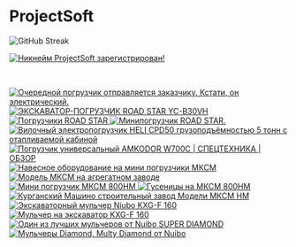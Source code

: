 # ProjectSoft
![GitHub Streak](http://github-readme-streak-stats.herokuapp.com?user=ProjectSoft-STUDIONIONS&locale=ru&mode=weekly)
 
<a href="https://mynickname.com/projectsoft" target="_blank">
	<img src="https://mynickname.com/img.php?nick=ProjectSoft&sert=2&text=t5" alt="Никнейм ProjectSoft зарегистрирован!" border="0" />
</a>
<p>&nbsp;</p>
<!-- prettier-ignore-start -->
<!-- BEGIN EXAMPLE-YOUTUBE-CARDS -->
<a href="https://www.youtube.com/watch?v=_2dPwJcfHyo">
  <picture>
    <source media="(prefers-color-scheme: dark)" srcset="https://ytcards.demolab.com/?id=_2dPwJcfHyo&title=%D0%9E%D1%87%D0%B5%D1%80%D0%B5%D0%B4%D0%BD%D0%BE%D0%B9+%D0%BF%D0%BE%D0%B3%D1%80%D1%83%D0%B7%D1%87%D0%B8%D0%BA+%D0%BE%D1%82%D0%BF%D1%80%D0%B0%D0%B2%D0%BB%D1%8F%D0%B5%D1%82%D1%81%D1%8F+%D0%B7%D0%B0%D0%BA%D0%B0%D0%B7%D1%87%D0%B8%D0%BA%D1%83.+%D0%9A%D1%81%D1%82%D0%B0%D1%82%D0%B8%2C+%D0%BE%D0%BD+%D1%8D%D0%BB%D0%B5%D0%BA%D1%82%D1%80%D0%B8%D1%87%D0%B5%D1%81%D0%BA%D0%B8%D0%B9.&lang=en&timestamp=1707813107&background_color=%230d1117&title_color=%23ffffff&stats_color=%23dedede&max_title_lines=2&width=250&border_radius=5&duration=25">
    <img src="https://ytcards.demolab.com/?id=_2dPwJcfHyo&title=%D0%9E%D1%87%D0%B5%D1%80%D0%B5%D0%B4%D0%BD%D0%BE%D0%B9+%D0%BF%D0%BE%D0%B3%D1%80%D1%83%D0%B7%D1%87%D0%B8%D0%BA+%D0%BE%D1%82%D0%BF%D1%80%D0%B0%D0%B2%D0%BB%D1%8F%D0%B5%D1%82%D1%81%D1%8F+%D0%B7%D0%B0%D0%BA%D0%B0%D0%B7%D1%87%D0%B8%D0%BA%D1%83.+%D0%9A%D1%81%D1%82%D0%B0%D1%82%D0%B8%2C+%D0%BE%D0%BD+%D1%8D%D0%BB%D0%B5%D0%BA%D1%82%D1%80%D0%B8%D1%87%D0%B5%D1%81%D0%BA%D0%B8%D0%B9.&lang=en&timestamp=1707813107&background_color=%23ffffff&title_color=%2324292f&stats_color=%2357606a&max_title_lines=2&width=250&border_radius=5&duration=25" alt="Очередной погрузчик отправляется заказчику. Кстати, он электрический." title="Очередной погрузчик отправляется заказчику. Кстати, он электрический.">
  </picture>
</a>
<a href="https://www.youtube.com/watch?v=OM5D0DaQEmE">
  <picture>
    <source media="(prefers-color-scheme: dark)" srcset="https://ytcards.demolab.com/?id=OM5D0DaQEmE&title=%D0%AD%D0%9A%D0%A1%D0%9A%D0%90%D0%92%D0%90%D0%A2%D0%9E%D0%A0-%D0%9F%D0%9E%D0%93%D0%A0%D0%A3%D0%97%D0%A7%D0%98%D0%9A+ROAD+STAR+YC-B30VH&lang=en&timestamp=1707307307&background_color=%230d1117&title_color=%23ffffff&stats_color=%23dedede&max_title_lines=2&width=250&border_radius=5&duration=59">
    <img src="https://ytcards.demolab.com/?id=OM5D0DaQEmE&title=%D0%AD%D0%9A%D0%A1%D0%9A%D0%90%D0%92%D0%90%D0%A2%D0%9E%D0%A0-%D0%9F%D0%9E%D0%93%D0%A0%D0%A3%D0%97%D0%A7%D0%98%D0%9A+ROAD+STAR+YC-B30VH&lang=en&timestamp=1707307307&background_color=%23ffffff&title_color=%2324292f&stats_color=%2357606a&max_title_lines=2&width=250&border_radius=5&duration=59" alt="ЭКСКАВАТОР-ПОГРУЗЧИК ROAD STAR YC-B30VH" title="ЭКСКАВАТОР-ПОГРУЗЧИК ROAD STAR YC-B30VH">
  </picture>
</a>
<a href="https://www.youtube.com/watch?v=v1id_CkKj28">
  <picture>
    <source media="(prefers-color-scheme: dark)" srcset="https://ytcards.demolab.com/?id=v1id_CkKj28&title=%D0%9F%D0%BE%D0%B3%D1%80%D1%83%D0%B7%D1%87%D0%B8%D0%BA%D0%B8+ROAD+STAR&lang=en&timestamp=1707305931&background_color=%230d1117&title_color=%23ffffff&stats_color=%23dedede&max_title_lines=2&width=250&border_radius=5&duration=21">
    <img src="https://ytcards.demolab.com/?id=v1id_CkKj28&title=%D0%9F%D0%BE%D0%B3%D1%80%D1%83%D0%B7%D1%87%D0%B8%D0%BA%D0%B8+ROAD+STAR&lang=en&timestamp=1707305931&background_color=%23ffffff&title_color=%2324292f&stats_color=%2357606a&max_title_lines=2&width=250&border_radius=5&duration=21" alt="Погрузчики ROAD STAR" title="Погрузчики ROAD STAR">
  </picture>
</a>
<a href="https://www.youtube.com/watch?v=YoTPnRT1Xms">
  <picture>
    <source media="(prefers-color-scheme: dark)" srcset="https://ytcards.demolab.com/?id=YoTPnRT1Xms&title=%D0%9C%D0%B8%D0%BD%D0%B8%D0%BF%D0%BE%D0%B3%D1%80%D1%83%D0%B7%D1%87%D0%B8%D0%BA+ROAD+STAR.&lang=en&timestamp=1707290357&background_color=%230d1117&title_color=%23ffffff&stats_color=%23dedede&max_title_lines=2&width=250&border_radius=5&duration=59">
    <img src="https://ytcards.demolab.com/?id=YoTPnRT1Xms&title=%D0%9C%D0%B8%D0%BD%D0%B8%D0%BF%D0%BE%D0%B3%D1%80%D1%83%D0%B7%D1%87%D0%B8%D0%BA+ROAD+STAR.&lang=en&timestamp=1707290357&background_color=%23ffffff&title_color=%2324292f&stats_color=%2357606a&max_title_lines=2&width=250&border_radius=5&duration=59" alt="Минипогрузчик ROAD STAR." title="Минипогрузчик ROAD STAR.">
  </picture>
</a>
<a href="https://www.youtube.com/watch?v=k38pQ8A0ZL0">
  <picture>
    <source media="(prefers-color-scheme: dark)" srcset="https://ytcards.demolab.com/?id=k38pQ8A0ZL0&title=%D0%92%D0%B8%D0%BB%D0%BE%D1%87%D0%BD%D1%8B%D0%B9+%D1%8D%D0%BB%D0%B5%D0%BA%D1%82%D1%80%D0%BE%D0%BF%D0%BE%D0%B3%D1%80%D1%83%D0%B7%D1%87%D0%B8%D0%BA+HELI+CPD50+%D0%B3%D1%80%D1%83%D0%B7%D0%BE%D0%BF%D0%BE%D0%B4%D1%8A%D1%91%D0%BC%D0%BD%D0%BE%D1%81%D1%82%D1%8C%D1%8E+5+%D1%82%D0%BE%D0%BD%D0%BD+%D1%81+%D0%BE%D1%82%D0%B0%D0%BF%D0%BB%D0%B8%D0%B2%D0%B0%D0%B5%D0%BC%D0%BE%D0%B9+%D0%BA%D0%B0%D0%B1%D0%B8%D0%BD%D0%BE%D0%B9&lang=en&timestamp=1691487350&background_color=%230d1117&title_color=%23ffffff&stats_color=%23dedede&max_title_lines=2&width=250&border_radius=5&duration=69">
    <img src="https://ytcards.demolab.com/?id=k38pQ8A0ZL0&title=%D0%92%D0%B8%D0%BB%D0%BE%D1%87%D0%BD%D1%8B%D0%B9+%D1%8D%D0%BB%D0%B5%D0%BA%D1%82%D1%80%D0%BE%D0%BF%D0%BE%D0%B3%D1%80%D1%83%D0%B7%D1%87%D0%B8%D0%BA+HELI+CPD50+%D0%B3%D1%80%D1%83%D0%B7%D0%BE%D0%BF%D0%BE%D0%B4%D1%8A%D1%91%D0%BC%D0%BD%D0%BE%D1%81%D1%82%D1%8C%D1%8E+5+%D1%82%D0%BE%D0%BD%D0%BD+%D1%81+%D0%BE%D1%82%D0%B0%D0%BF%D0%BB%D0%B8%D0%B2%D0%B0%D0%B5%D0%BC%D0%BE%D0%B9+%D0%BA%D0%B0%D0%B1%D0%B8%D0%BD%D0%BE%D0%B9&lang=en&timestamp=1691487350&background_color=%23ffffff&title_color=%2324292f&stats_color=%2357606a&max_title_lines=2&width=250&border_radius=5&duration=69" alt="Вилочный электропогрузчик HELI CPD50 грузоподъёмностью 5 тонн с отапливаемой кабиной" title="Вилочный электропогрузчик HELI CPD50 грузоподъёмностью 5 тонн с отапливаемой кабиной">
  </picture>
</a>
<a href="https://www.youtube.com/watch?v=5yVacoNXdY4">
  <picture>
    <source media="(prefers-color-scheme: dark)" srcset="https://ytcards.demolab.com/?id=5yVacoNXdY4&title=%D0%9F%D0%BE%D0%B3%D1%80%D1%83%D0%B7%D1%87%D0%B8%D0%BA+%D1%83%D0%BD%D0%B8%D0%B2%D0%B5%D1%80%D1%81%D0%B0%D0%BB%D1%8C%D0%BD%D1%8B%D0%B9+AMKODOR+W700C+%7C+%D0%A1%D0%9F%D0%95%D0%A6%D0%A2%D0%95%D0%A5%D0%9D%D0%98%D0%9A%D0%90+%7C+%D0%9E%D0%91%D0%97%D0%9E%D0%A0&lang=en&timestamp=1690118526&background_color=%230d1117&title_color=%23ffffff&stats_color=%23dedede&max_title_lines=2&width=250&border_radius=5&duration=252">
    <img src="https://ytcards.demolab.com/?id=5yVacoNXdY4&title=%D0%9F%D0%BE%D0%B3%D1%80%D1%83%D0%B7%D1%87%D0%B8%D0%BA+%D1%83%D0%BD%D0%B8%D0%B2%D0%B5%D1%80%D1%81%D0%B0%D0%BB%D1%8C%D0%BD%D1%8B%D0%B9+AMKODOR+W700C+%7C+%D0%A1%D0%9F%D0%95%D0%A6%D0%A2%D0%95%D0%A5%D0%9D%D0%98%D0%9A%D0%90+%7C+%D0%9E%D0%91%D0%97%D0%9E%D0%A0&lang=en&timestamp=1690118526&background_color=%23ffffff&title_color=%2324292f&stats_color=%2357606a&max_title_lines=2&width=250&border_radius=5&duration=252" alt="Погрузчик универсальный AMKODOR W700C | СПЕЦТЕХНИКА | ОБЗОР" title="Погрузчик универсальный AMKODOR W700C | СПЕЦТЕХНИКА | ОБЗОР">
  </picture>
</a>
<a href="https://www.youtube.com/watch?v=8idvcJyKXFA">
  <picture>
    <source media="(prefers-color-scheme: dark)" srcset="https://ytcards.demolab.com/?id=8idvcJyKXFA&title=%D0%9D%D0%B0%D0%B2%D0%B5%D1%81%D0%BD%D0%BE%D0%B5+%D0%BE%D0%B1%D0%BE%D1%80%D1%83%D0%B4%D0%BE%D0%B2%D0%B0%D0%BD%D0%B8%D0%B5+%D0%BD%D0%B0+%D0%BC%D0%B8%D0%BD%D0%B8+%D0%BF%D0%BE%D0%B3%D1%80%D1%83%D0%B7%D1%87%D0%B8%D0%BA%D0%B8+%D0%9C%D0%9A%D0%A1%D0%9C&lang=en&timestamp=1657096725&background_color=%230d1117&title_color=%23ffffff&stats_color=%23dedede&max_title_lines=2&width=250&border_radius=5&duration=25">
    <img src="https://ytcards.demolab.com/?id=8idvcJyKXFA&title=%D0%9D%D0%B0%D0%B2%D0%B5%D1%81%D0%BD%D0%BE%D0%B5+%D0%BE%D0%B1%D0%BE%D1%80%D1%83%D0%B4%D0%BE%D0%B2%D0%B0%D0%BD%D0%B8%D0%B5+%D0%BD%D0%B0+%D0%BC%D0%B8%D0%BD%D0%B8+%D0%BF%D0%BE%D0%B3%D1%80%D1%83%D0%B7%D1%87%D0%B8%D0%BA%D0%B8+%D0%9C%D0%9A%D0%A1%D0%9C&lang=en&timestamp=1657096725&background_color=%23ffffff&title_color=%2324292f&stats_color=%2357606a&max_title_lines=2&width=250&border_radius=5&duration=25" alt="Навесное оборудование на мини погрузчики МКСМ" title="Навесное оборудование на мини погрузчики МКСМ">
  </picture>
</a>
<a href="https://www.youtube.com/watch?v=8nx1kQwNQd8">
  <picture>
    <source media="(prefers-color-scheme: dark)" srcset="https://ytcards.demolab.com/?id=8nx1kQwNQd8&title=%D0%9C%D0%BE%D0%B4%D0%B5%D0%BB%D1%8C+%D0%9C%D0%9A%D0%A1%D0%9C+%D0%BD%D0%B0+%D0%B0%D0%B3%D1%80%D0%B5%D0%B3%D0%B0%D1%82%D0%BD%D0%BE%D0%BC+%D0%B7%D0%B0%D0%B2%D0%BE%D0%B4%D0%B5&lang=en&timestamp=1657096680&background_color=%230d1117&title_color=%23ffffff&stats_color=%23dedede&max_title_lines=2&width=250&border_radius=5&duration=33">
    <img src="https://ytcards.demolab.com/?id=8nx1kQwNQd8&title=%D0%9C%D0%BE%D0%B4%D0%B5%D0%BB%D1%8C+%D0%9C%D0%9A%D0%A1%D0%9C+%D0%BD%D0%B0+%D0%B0%D0%B3%D1%80%D0%B5%D0%B3%D0%B0%D1%82%D0%BD%D0%BE%D0%BC+%D0%B7%D0%B0%D0%B2%D0%BE%D0%B4%D0%B5&lang=en&timestamp=1657096680&background_color=%23ffffff&title_color=%2324292f&stats_color=%2357606a&max_title_lines=2&width=250&border_radius=5&duration=33" alt="Модель МКСМ на агрегатном заводе" title="Модель МКСМ на агрегатном заводе">
  </picture>
</a>
<a href="https://www.youtube.com/watch?v=Vz4zijAk4aA">
  <picture>
    <source media="(prefers-color-scheme: dark)" srcset="https://ytcards.demolab.com/?id=Vz4zijAk4aA&title=%D0%9C%D0%B8%D0%BD%D0%B8+%D0%BF%D0%BE%D0%B3%D1%80%D1%83%D0%B7%D1%87%D0%B8%D0%BA+%D0%9C%D0%9A%D0%A1%D0%9C+800%D0%9D%D0%9C&lang=en&timestamp=1657096647&background_color=%230d1117&title_color=%23ffffff&stats_color=%23dedede&max_title_lines=2&width=250&border_radius=5&duration=416">
    <img src="https://ytcards.demolab.com/?id=Vz4zijAk4aA&title=%D0%9C%D0%B8%D0%BD%D0%B8+%D0%BF%D0%BE%D0%B3%D1%80%D1%83%D0%B7%D1%87%D0%B8%D0%BA+%D0%9C%D0%9A%D0%A1%D0%9C+800%D0%9D%D0%9C&lang=en&timestamp=1657096647&background_color=%23ffffff&title_color=%2324292f&stats_color=%2357606a&max_title_lines=2&width=250&border_radius=5&duration=416" alt="Мини погрузчик МКСМ 800НМ" title="Мини погрузчик МКСМ 800НМ">
  </picture>
</a>
<a href="https://www.youtube.com/watch?v=5WNr37cJy9c">
  <picture>
    <source media="(prefers-color-scheme: dark)" srcset="https://ytcards.demolab.com/?id=5WNr37cJy9c&title=%D0%93%D1%83%D1%81%D0%B5%D0%BD%D0%B8%D1%86%D1%8B+%D0%BD%D0%B0+%D0%9C%D0%9A%D0%A1%D0%9C+800%D0%9D%D0%9C&lang=en&timestamp=1657096599&background_color=%230d1117&title_color=%23ffffff&stats_color=%23dedede&max_title_lines=2&width=250&border_radius=5&duration=71">
    <img src="https://ytcards.demolab.com/?id=5WNr37cJy9c&title=%D0%93%D1%83%D1%81%D0%B5%D0%BD%D0%B8%D1%86%D1%8B+%D0%BD%D0%B0+%D0%9C%D0%9A%D0%A1%D0%9C+800%D0%9D%D0%9C&lang=en&timestamp=1657096599&background_color=%23ffffff&title_color=%2324292f&stats_color=%2357606a&max_title_lines=2&width=250&border_radius=5&duration=71" alt="Гусеницы на МКСМ 800НМ" title="Гусеницы на МКСМ 800НМ">
  </picture>
</a>
<a href="https://www.youtube.com/watch?v=oCP0VDTU18s">
  <picture>
    <source media="(prefers-color-scheme: dark)" srcset="https://ytcards.demolab.com/?id=oCP0VDTU18s&title=%D0%9A%D1%83%D1%80%D0%B3%D0%B0%D0%BD%D1%81%D0%BA%D0%B8%D0%B9+%D0%9C%D0%B0%D1%88%D0%B8%D0%BD%D0%BE+%D1%81%D1%82%D1%80%D0%BE%D0%B8%D1%82%D0%B5%D0%BB%D1%8C%D0%BD%D1%8B%D0%B9+%D0%B7%D0%B0%D0%B2%D0%BE%D0%B4++%D0%9C%D0%BE%D0%B4%D0%B5%D0%BB%D0%B8+%D0%9C%D0%9A%D0%A1%D0%9C++%D0%9D%D0%9C&lang=en&timestamp=1657096530&background_color=%230d1117&title_color=%23ffffff&stats_color=%23dedede&max_title_lines=2&width=250&border_radius=5&duration=220">
    <img src="https://ytcards.demolab.com/?id=oCP0VDTU18s&title=%D0%9A%D1%83%D1%80%D0%B3%D0%B0%D0%BD%D1%81%D0%BA%D0%B8%D0%B9+%D0%9C%D0%B0%D1%88%D0%B8%D0%BD%D0%BE+%D1%81%D1%82%D1%80%D0%BE%D0%B8%D1%82%D0%B5%D0%BB%D1%8C%D0%BD%D1%8B%D0%B9+%D0%B7%D0%B0%D0%B2%D0%BE%D0%B4++%D0%9C%D0%BE%D0%B4%D0%B5%D0%BB%D0%B8+%D0%9C%D0%9A%D0%A1%D0%9C++%D0%9D%D0%9C&lang=en&timestamp=1657096530&background_color=%23ffffff&title_color=%2324292f&stats_color=%2357606a&max_title_lines=2&width=250&border_radius=5&duration=220" alt="Курганский Машино строительный завод  Модели МКСМ  НМ" title="Курганский Машино строительный завод  Модели МКСМ  НМ">
  </picture>
</a>
<a href="https://www.youtube.com/watch?v=1Y84lPreQ1A">
  <picture>
    <source media="(prefers-color-scheme: dark)" srcset="https://ytcards.demolab.com/?id=1Y84lPreQ1A&title=%D0%AD%D0%BA%D1%81%D0%BA%D0%B0%D0%B2%D0%B0%D1%82%D0%BE%D1%80%D0%BD%D1%8B%D0%B9+%D0%BC%D1%83%D0%BB%D1%8C%D1%87%D0%B5%D1%80+Niubo+KXG-F+160&lang=en&timestamp=1643377065&background_color=%230d1117&title_color=%23ffffff&stats_color=%23dedede&max_title_lines=2&width=250&border_radius=5&duration=242">
    <img src="https://ytcards.demolab.com/?id=1Y84lPreQ1A&title=%D0%AD%D0%BA%D1%81%D0%BA%D0%B0%D0%B2%D0%B0%D1%82%D0%BE%D1%80%D0%BD%D1%8B%D0%B9+%D0%BC%D1%83%D0%BB%D1%8C%D1%87%D0%B5%D1%80+Niubo+KXG-F+160&lang=en&timestamp=1643377065&background_color=%23ffffff&title_color=%2324292f&stats_color=%2357606a&max_title_lines=2&width=250&border_radius=5&duration=242" alt="Экскаваторный мульчер Niubo KXG-F 160" title="Экскаваторный мульчер Niubo KXG-F 160">
  </picture>
</a>
<a href="https://www.youtube.com/watch?v=y92lvAqCzvc">
  <picture>
    <source media="(prefers-color-scheme: dark)" srcset="https://ytcards.demolab.com/?id=y92lvAqCzvc&title=%D0%9C%D1%83%D0%BB%D1%8C%D1%87%D0%B5%D1%80+%D0%BD%D0%B0+%D1%8D%D0%BA%D1%81%D0%BA%D0%B0%D0%B2%D0%B0%D1%82%D0%BE%D1%80+KXG-F+160&lang=en&timestamp=1643376646&background_color=%230d1117&title_color=%23ffffff&stats_color=%23dedede&max_title_lines=2&width=250&border_radius=5&duration=36">
    <img src="https://ytcards.demolab.com/?id=y92lvAqCzvc&title=%D0%9C%D1%83%D0%BB%D1%8C%D1%87%D0%B5%D1%80+%D0%BD%D0%B0+%D1%8D%D0%BA%D1%81%D0%BA%D0%B0%D0%B2%D0%B0%D1%82%D0%BE%D1%80+KXG-F+160&lang=en&timestamp=1643376646&background_color=%23ffffff&title_color=%2324292f&stats_color=%2357606a&max_title_lines=2&width=250&border_radius=5&duration=36" alt="Мульчер на экскаватор KXG-F 160" title="Мульчер на экскаватор KXG-F 160">
  </picture>
</a>
<a href="https://www.youtube.com/watch?v=EODKgSUZ6o8">
  <picture>
    <source media="(prefers-color-scheme: dark)" srcset="https://ytcards.demolab.com/?id=EODKgSUZ6o8&title=%D0%9E%D0%B4%D0%B8%D0%BD+%D0%B8%D0%B7+%D0%BB%D1%83%D1%87%D1%88%D0%B8%D1%85+%D0%BC%D1%83%D0%BB%D1%8C%D1%87%D0%B5%D1%80%D0%BE%D0%B2+%D0%BE%D1%82+Nuibo+++SUPER+DIAMOND&lang=en&timestamp=1643357676&background_color=%230d1117&title_color=%23ffffff&stats_color=%23dedede&max_title_lines=2&width=250&border_radius=5&duration=68">
    <img src="https://ytcards.demolab.com/?id=EODKgSUZ6o8&title=%D0%9E%D0%B4%D0%B8%D0%BD+%D0%B8%D0%B7+%D0%BB%D1%83%D1%87%D1%88%D0%B8%D1%85+%D0%BC%D1%83%D0%BB%D1%8C%D1%87%D0%B5%D1%80%D0%BE%D0%B2+%D0%BE%D1%82+Nuibo+++SUPER+DIAMOND&lang=en&timestamp=1643357676&background_color=%23ffffff&title_color=%2324292f&stats_color=%2357606a&max_title_lines=2&width=250&border_radius=5&duration=68" alt="Один из лучших мульчеров от Nuibo   SUPER DIAMOND" title="Один из лучших мульчеров от Nuibo   SUPER DIAMOND">
  </picture>
</a>
<a href="https://www.youtube.com/watch?v=Cyi5swIEhlQ">
  <picture>
    <source media="(prefers-color-scheme: dark)" srcset="https://ytcards.demolab.com/?id=Cyi5swIEhlQ&title=%D0%9C%D1%83%D0%BB%D1%8C%D1%87%D0%B5%D1%80%D1%8B+Diamond%2C+Multy+Diamond+%D0%BE%D1%82+Nuibo&lang=en&timestamp=1643357594&background_color=%230d1117&title_color=%23ffffff&stats_color=%23dedede&max_title_lines=2&width=250&border_radius=5&duration=73">
    <img src="https://ytcards.demolab.com/?id=Cyi5swIEhlQ&title=%D0%9C%D1%83%D0%BB%D1%8C%D1%87%D0%B5%D1%80%D1%8B+Diamond%2C+Multy+Diamond+%D0%BE%D1%82+Nuibo&lang=en&timestamp=1643357594&background_color=%23ffffff&title_color=%2324292f&stats_color=%2357606a&max_title_lines=2&width=250&border_radius=5&duration=73" alt="Мульчеры Diamond, Multy Diamond от Nuibo" title="Мульчеры Diamond, Multy Diamond от Nuibo">
  </picture>
</a>
<!-- END EXAMPLE-YOUTUBE-CARDS -->
<!-- prettier-ignore-end -->
